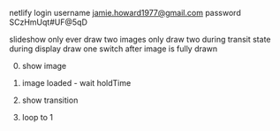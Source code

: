 netlify login
username jamie.howard1977@gmail.com
password SCzHmUqt#UF@5qD

slideshow
only ever draw two images
only draw two during transit state
during display draw one
switch after image is fully drawn

0. show image

1. image loaded - wait holdTime

2. show transition
3. loop to 1